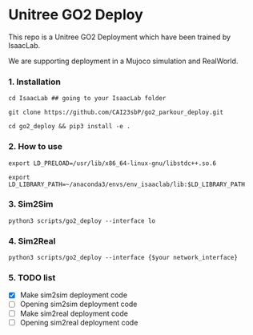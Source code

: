 # Unitree GO2 Deploy

This repo is a Unitree GO2 Deployment which have been trained by IsaacLab.

We are supporting deployment in a Mujoco simulation and RealWorld.

### 1. Installation

`cd IsaacLab ## going to your IsaacLab folder`

`git clone https://github.com/CAI23sbP/go2_parkour_deploy.git`

`cd go2_deploy && pip3 install -e .`


### 2. How to use

`export LD_PRELOAD=/usr/lib/x86_64-linux-gnu/libstdc++.so.6`

`export LD_LIBRARY_PATH=~/anaconda3/envs/env_isaaclab/lib:$LD_LIBRARY_PATH`

### 3. Sim2Sim  

`python3 scripts/go2_deploy --interface lo`

### 4. Sim2Real

`python3 scripts/go2_deploy --interface {$your network_interface}`

### 5. TODO list

* [x] Make sim2sim deployment code
* [ ] Opening sim2sim deployment code
* [ ] Make sim2real deployment code
* [ ] Opening sim2real deployment code
